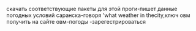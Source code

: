 ﻿скачать соответствующие пакеты для этой проги-пишет данные
погодных условий саранска-говоря 'what weather in thecity,ключ овм 
получить на сайте овм-погоды -зарегестрироваться